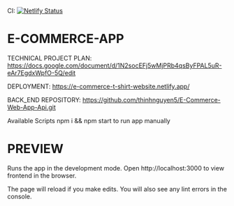CI: [![Netlify Status](https://api.netlify.com/api/v1/badges/61805964-92df-4f71-9419-c55ebbd8a2eb/deploy-status)](https://app.netlify.com/sites/e-commerce-t-shirt-website/deploys)

# E-COMMERCE-APP
TECHNICAL PROJECT PLAN: https://docs.google.com/document/d/1N2socEFj5wMjPRb4qsByFPAL5uR-eAr7EgdxWpfO-5Q/edit

DEPLOYMENT: https://e-commerce-t-shirt-website.netlify.app/

BACK_END REPOSITORY: https://github.com/thinhnguyen5/E-Commerce-Web-App-Api.git

Available Scripts
npm i && npm start to run app manually

# PREVIEW
Runs the app in the development mode.
Open http://localhost:3000 to view frontend in the browser.

The page will reload if you make edits.
You will also see any lint errors in the console.
